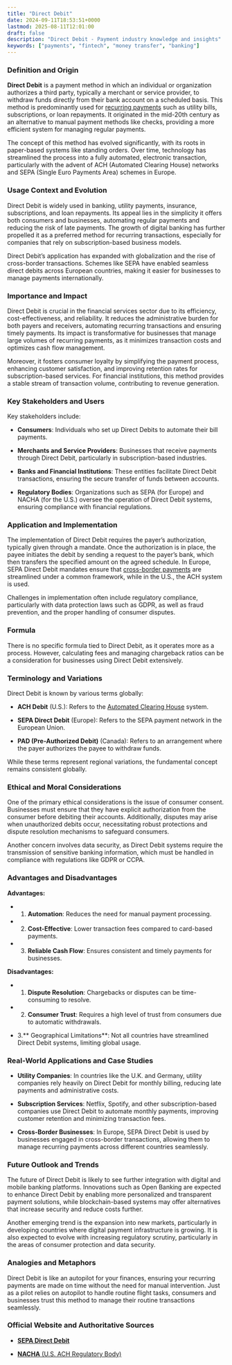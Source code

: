 ```yaml
---
title: "Direct Debit"
date: 2024-09-11T18:53:51+0000
lastmod: 2025-08-11T12:01:00
draft: false
description: "Direct Debit - Payment industry knowledge and insights"
keywords: ["payments", "fintech", "money transfer", "banking"]
---
```


### Definition and Origin

**Direct Debit** is a payment method in which an individual or organization authorizes a third party, typically a merchant or service provider, to withdraw funds directly from their bank account on a scheduled basis. This method is predominantly used for [recurring payments](https://faisalkhanllc.xyz/resources/payments-wiki/r/recurring-payments/) such as utility bills, subscriptions, or loan repayments. It originated in the mid-20th century as an alternative to manual payment methods like checks, providing a more efficient system for managing regular payments.

The concept of this method has evolved significantly, with its roots in paper-based systems like standing orders. Over time, technology has streamlined the process into a fully automated, electronic transaction, particularly with the advent of ACH (Automated Clearing House) networks and SEPA (Single Euro Payments Area) schemes in Europe.

### Usage Context and Evolution

Direct Debit is widely used in banking, utility payments, insurance, subscriptions, and loan repayments. Its appeal lies in the simplicity it offers both consumers and businesses, automating regular payments and reducing the risk of late payments. The growth of digital banking has further propelled it as a preferred method for recurring transactions, especially for companies that rely on subscription-based business models.

Direct Debit’s application has expanded with globalization and the rise of cross-border transactions. Schemes like SEPA have enabled seamless direct debits across European countries, making it easier for businesses to manage payments internationally.

### Importance and Impact

Direct Debit is crucial in the financial services sector due to its efficiency, cost-effectiveness, and reliability. It reduces the administrative burden for both payers and receivers, automating recurring transactions and ensuring timely payments. Its impact is transformative for businesses that manage large volumes of recurring payments, as it minimizes transaction costs and optimizes cash flow management.

Moreover, it fosters consumer loyalty by simplifying the payment process, enhancing customer satisfaction, and improving retention rates for subscription-based services. For financial institutions, this method provides a stable stream of transaction volume, contributing to revenue generation.

### Key Stakeholders and Users

Key stakeholders include:

- **Consumers**: Individuals who set up Direct Debits to automate their bill payments.

- **Merchants and Service Providers**: Businesses that receive payments through Direct Debit, particularly in subscription-based industries.

- **Banks and Financial Institutions**: These entities facilitate Direct Debit transactions, ensuring the secure transfer of funds between accounts.

- **Regulatory Bodies**: Organizations such as SEPA (for Europe) and NACHA (for the U.S.) oversee the operation of Direct Debit systems, ensuring compliance with financial regulations.

### Application and Implementation

The implementation of Direct Debit requires the payer’s authorization, typically given through a mandate. Once the authorization is in place, the payee initiates the debit by sending a request to the payer’s bank, which then transfers the specified amount on the agreed schedule. In Europe, SEPA Direct Debit mandates ensure that [cross-border payments](https://faisalkhan.com/learn/payments-wiki/cross-border-payments/) are streamlined under a common framework, while in the U.S., the ACH system is used.

Challenges in implementation often include regulatory compliance, particularly with data protection laws such as GDPR, as well as fraud prevention, and the proper handling of consumer disputes.

### Formula 

There is no specific formula tied to Direct Debit, as it operates more as a process. However, calculating fees and managing chargeback ratios can be a consideration for businesses using Direct Debit extensively.

### Terminology and Variations

Direct Debit is known by various terms globally:

- **ACH Debit** (U.S.): Refers to the [Automated Clearing House](https://faisalkhan.com/learn/payments-wiki/automated-clearing-house-ach/) system.

- **SEPA Direct Debit** (Europe): Refers to the SEPA payment network in the European Union.

- **PAD (Pre-Authorized Debit)** (Canada): Refers to an arrangement where the payer authorizes the payee to withdraw funds.

While these terms represent regional variations, the fundamental concept remains consistent globally.

### Ethical and Moral Considerations

One of the primary ethical considerations is the issue of consumer consent. Businesses must ensure that they have explicit authorization from the consumer before debiting their accounts. Additionally, disputes may arise when unauthorized debits occur, necessitating robust protections and dispute resolution mechanisms to safeguard consumers.

Another concern involves data security, as Direct Debit systems require the transmission of sensitive banking information, which must be handled in compliance with regulations like GDPR or CCPA.

### Advantages and Disadvantages

**Advantages:**

- 1. **Automation**: Reduces the need for manual payment processing.

- 2. **Cost-Effective**: Lower transaction fees compared to card-based payments.

- 3. **Reliable Cash Flow**: Ensures consistent and timely payments for businesses.

**Disadvantages:**

- 1. **Dispute Resolution**: Chargebacks or disputes can be time-consuming to resolve.

- 2. **Consumer Trust**: Requires a high level of trust from consumers due to automatic withdrawals.

- 3.** Geographical Limitations**: Not all countries have streamlined Direct Debit systems, limiting global usage.

### Real-World Applications and Case Studies

- **Utility Companies**: In countries like the U.K. and Germany, utility companies rely heavily on Direct Debit for monthly billing, reducing late payments and administrative costs.

- **Subscription Services**: Netflix, Spotify, and other subscription-based companies use Direct Debit to automate monthly payments, improving customer retention and minimizing transaction fees.

- **Cross-Border Businesses**: In Europe, SEPA Direct Debit is used by businesses engaged in cross-border transactions, allowing them to manage recurring payments across different countries seamlessly.

### Future Outlook and Trends

The future of Direct Debit is likely to see further integration with digital and mobile banking platforms. Innovations such as Open Banking are expected to enhance Direct Debit by enabling more personalized and transparent payment solutions, while blockchain-based systems may offer alternatives that increase security and reduce costs further.

Another emerging trend is the expansion into new markets, particularly in developing countries where digital payment infrastructure is growing. It is also expected to evolve with increasing regulatory scrutiny, particularly in the areas of consumer protection and data security.

### Analogies and Metaphors

Direct Debit is like an autopilot for your finances, ensuring your recurring payments are made on time without the need for manual intervention. Just as a pilot relies on autopilot to handle routine flight tasks, consumers and businesses trust this method to manage their routine transactions seamlessly.

### Official Website and Authoritative Sources

- **[SEPA Direct Debit](https://www.europeanpaymentscouncil.eu/)**

- [**NACHA** (U.S. ACH Regulatory Body)](https://www.nacha.org/)